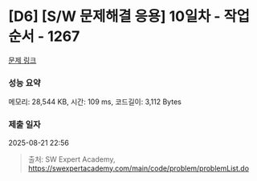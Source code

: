 # [D6] [S/W 문제해결 응용] 10일차 - 작업순서 - 1267 

[문제 링크](https://swexpertacademy.com/main/code/problem/problemDetail.do?contestProbId=AV18TrIqIwUCFAZN) 

### 성능 요약

메모리: 28,544 KB, 시간: 109 ms, 코드길이: 3,112 Bytes

### 제출 일자

2025-08-21 22:56



> 출처: SW Expert Academy, https://swexpertacademy.com/main/code/problem/problemList.do